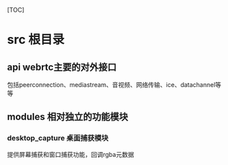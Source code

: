 [TOC]

# src 根目录

## api webrtc主要的对外接口
包括peerconnection、mediastream、音视频、网络传输、ice、datachannel等等

## modules 相对独立的功能模块

### desktop_capture 桌面捕获模块
提供屏幕捕获和窗口捕获功能，回调rgba元数据